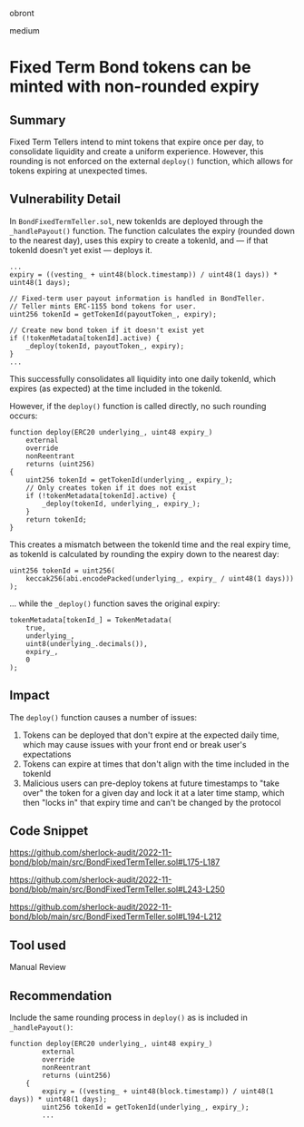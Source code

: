 obront

medium

# Fixed Term Bond tokens can be minted with non-rounded expiry

## Summary

Fixed Term Tellers intend to mint tokens that expire once per day, to consolidate liquidity and create a uniform experience. However, this rounding is not enforced on the external `deploy()` function, which allows for tokens expiring at unexpected times.

## Vulnerability Detail

In `BondFixedTermTeller.sol`, new tokenIds are deployed through the `_handlePayout()` function. The function calculates the expiry (rounded down to the nearest day), uses this expiry to create a tokenId, and — if that tokenId doesn't yet exist — deploys it.

```solidity
...
expiry = ((vesting_ + uint48(block.timestamp)) / uint48(1 days)) * uint48(1 days);

// Fixed-term user payout information is handled in BondTeller.
// Teller mints ERC-1155 bond tokens for user.
uint256 tokenId = getTokenId(payoutToken_, expiry);

// Create new bond token if it doesn't exist yet
if (!tokenMetadata[tokenId].active) {
    _deploy(tokenId, payoutToken_, expiry);
}
...
```
This successfully consolidates all liquidity into one daily tokenId, which expires (as expected) at the time included in the tokenId.

However, if the `deploy()` function is called directly, no such rounding occurs:

```solidity
function deploy(ERC20 underlying_, uint48 expiry_)
    external
    override
    nonReentrant
    returns (uint256)
{
    uint256 tokenId = getTokenId(underlying_, expiry_);
    // Only creates token if it does not exist
    if (!tokenMetadata[tokenId].active) {
        _deploy(tokenId, underlying_, expiry_);
    }
    return tokenId;
}
```
This creates a mismatch between the tokenId time and the real expiry time, as tokenId is calculated by rounding the expiry down to the nearest day:
```solidity
uint256 tokenId = uint256(
    keccak256(abi.encodePacked(underlying_, expiry_ / uint48(1 days)))
);
```
... while the `_deploy()` function saves the original expiry:
```solidity
tokenMetadata[tokenId_] = TokenMetadata(
    true,
    underlying_,
    uint8(underlying_.decimals()),
    expiry_,
    0
);
```

## Impact

The `deploy()` function causes a number of issues:
1) Tokens can be deployed that don't expire at the expected daily time, which may cause issues with your front end or break user's expectations
2) Tokens can expire at times that don't align with the time included in the tokenId
3) Malicious users can pre-deploy tokens at future timestamps to "take over" the token for a given day and lock it at a later time stamp, which then "locks in" that expiry time and can't be changed by the protocol

## Code Snippet

https://github.com/sherlock-audit/2022-11-bond/blob/main/src/BondFixedTermTeller.sol#L175-L187

https://github.com/sherlock-audit/2022-11-bond/blob/main/src/BondFixedTermTeller.sol#L243-L250

https://github.com/sherlock-audit/2022-11-bond/blob/main/src/BondFixedTermTeller.sol#L194-L212

## Tool used

Manual Review

## Recommendation

Include the same rounding process in `deploy()` as is included in `_handlePayout()`:

```solidity
function deploy(ERC20 underlying_, uint48 expiry_)
        external
        override
        nonReentrant
        returns (uint256)
    {
        expiry = ((vesting_ + uint48(block.timestamp)) / uint48(1 days)) * uint48(1 days);
        uint256 tokenId = getTokenId(underlying_, expiry_);
        ...
```